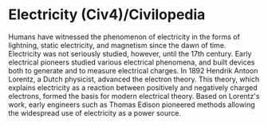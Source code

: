 # Electricity (Civ4)/Civilopedia

Humans have witnessed the phenomenon of electricity in the forms of lightning, static electricity, and magnetism since the dawn of time. Electricity was not seriously studied, however, until the 17th century. Early electrical pioneers studied various electrical phenomena, and built devices both to generate and to measure electrical charges. In 1892 Hendrik Antoon Lorentz, a Dutch physicist, advanced the electron theory. This theory, which explains electricity as a reaction between positively and negatively charged electrons, formed the basis for modern electrical theory. Based on Lorentz's work, early engineers such as Thomas Edison pioneered methods allowing the widespread use of electricity as a power source.